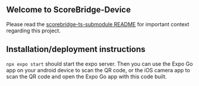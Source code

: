 ## Welcome to ScoreBridge-Device

Please read the [scorebridge-ts-submodule README](https://github.com/timheilman/scorebridge-ts-submodule/blob/main/README.md) for important context regarding this project.

## Installation/deployment instructions

`npx expo start` should start the expo server. Then you can use the Expo Go app on your android device to scan the QR code, or the iOS camera app to scan the QR code and open the Expo Go app with this code built.
